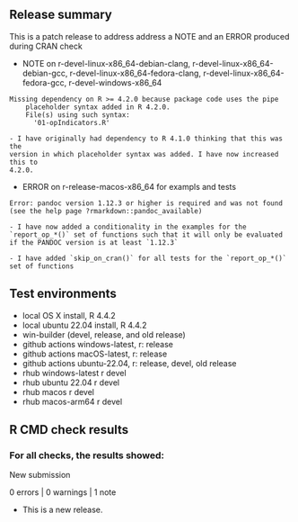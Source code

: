 ## Release summary

This is a patch release to address address a NOTE and an ERROR produced during
CRAN check

* NOTE on r-devel-linux-x86_64-debian-clang, r-devel-linux-x86_64-debian-gcc, r-devel-linux-x86_64-fedora-clang, r-devel-linux-x86_64-fedora-gcc, r-devel-windows-x86_64

```
Missing dependency on R >= 4.2.0 because package code uses the pipe
    placeholder syntax added in R 4.2.0.
    File(s) using such syntax:
      '01-opIndicators.R'
```

    - I have originally had dependency to R 4.1.0 thinking that this was the
    version in which placeholder syntax was added. I have now increased this to
    4.2.0.

* ERROR on r-release-macos-x86_64 for exampls and tests

```
Error: pandoc version 1.12.3 or higher is required and was not found (see the help page ?rmarkdown::pandoc_available)
```

    - I have now added a conditionality in the examples for the `report_op_*()` set of functions such that it will only be evaluated if the PANDOC version is at least `1.12.3`

    - I have added `skip_on_cran()` for all tests for the `report_op_*()` set of functions


## Test environments
* local OS X install, R 4.4.2
* local ubuntu 22.04 install, R 4.4.2
* win-builder (devel, release, and old release)
* github actions windows-latest, r: release
* github actions macOS-latest, r: release
* github actions ubuntu-22.04, r: release, devel, old release
* rhub windows-latest r devel
* rhub ubuntu 22.04 r devel
* rhub macos r devel
* rhub macos-arm64 r devel


## R CMD check results

### For all checks, the results showed:

  New submission

0 errors | 0 warnings | 1 note

* This is a new release.

